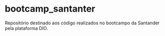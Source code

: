 # bootcamp_santanter
Repositório destinado aos código realizados no bootcampo da Santander pela plataforma DIO.
